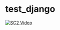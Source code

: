 # test_django

[![SC2 Video](https://img.youtube.com/vi/CkaXr9SAMak/0.jpg)](https://www.youtube.com/watch?v=CkaXr9SAMak)

